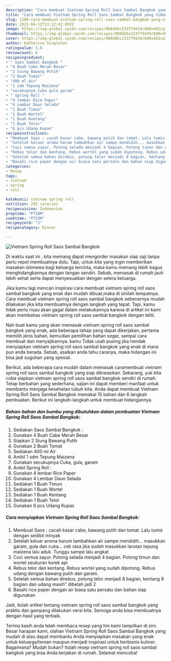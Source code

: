 ```yaml
---
description: "Cara membuat Vietnam Spring Roll Saos Sambal Bangkok yang nikmat dan Mudah Dibuat"
title: "Cara membuat Vietnam Spring Roll Saos Sambal Bangkok yang nikmat dan Mudah Dibuat"
slug: 1280-cara-membuat-vietnam-spring-roll-saos-sambal-bangkok-yang-nikmat-dan-mudah-dibuat
date: 2021-04-12T13:12:42.092Z
image: https://img-global.cpcdn.com/recipes/960db6c2337f9439/680x482cq70/vietnam-spring-roll-saos-sambal-bangkok-foto-resep-utama.jpg
thumbnail: https://img-global.cpcdn.com/recipes/960db6c2337f9439/680x482cq70/vietnam-spring-roll-saos-sambal-bangkok-foto-resep-utama.jpg
cover: https://img-global.cpcdn.com/recipes/960db6c2337f9439/680x482cq70/vietnam-spring-roll-saos-sambal-bangkok-foto-resep-utama.jpg
author: Katherine Singleton
ratingvalue: 3.8
reviewcount: 8
recipeingredient:
- " Saos Sambal Bangkok "
- "4 Buah Cabe Merah Besar"
- "2 Siung Bawang Putih"
- "2 Buah Tomat"
- "400 ml Air"
- "1 sdm Tepung Maizena"
- "secukupnya Cuka gula garam"
- " Spring Roll "
- "4 lembar Rice Paper"
- "4 Lembar Daun Selada"
- "1 Buah Timun"
- "1 Buah Wortel"
- "1 Buah Kentang"
- "1 Buah Telor"
- "6 pcs Udang Kupas"
recipeinstructions:
- "Membuat Saos : cacah kasar cabe, bawang putih dan tomat. Lalu tumis dengan sedikit minyak"
- "Setelah keluar aroma harum tambahkan air sampe mendidih... masukkan garam, gula dan cuka... cek rasa jika sudah masukkan larutan tepung maizena lalu aduk. Tunggu sampe lalu angkat"
- "Cuci semua sayur. Potong selada menjadi 4 bagian. Potong timun dan wortel seukuran korek api"
- "Rebus telor dan kentang. Rebus wortel yang sudah dipotong. Rebus udang dengan bawang putih dan garam."
- "Setelah semua bahan direbus, potong telor menjadi 8 bagian, kentang 8 bagian dan udang masih&#34; dibelah jadi 2"
- "Basahi rice paper dengan air biasa satu persatu dan bahan siap digunakan"
categories:
- Resep
tags:
- vietnam
- spring
- roll

katakunci: vietnam spring roll 
nutrition: 293 calories
recipecuisine: Indonesian
preptime: "PT28M"
cooktime: "PT33M"
recipeyield: "2"
recipecategory: Dinner

---
```



![Vietnam Spring Roll Saos Sambal Bangkok](https://img-global.cpcdn.com/recipes/960db6c2337f9439/680x482cq70/vietnam-spring-roll-saos-sambal-bangkok-foto-resep-utama.jpg)

Di waktu  saat ini , kita memang dapat mengorder masakan siap saji tanpa perlu repot membuatnya dulu. Tapi, untuk kita yang ingin memberikan masakan istimewa bagi keluarga tercinta, maka kamu memang lebih bagus menghidangkannya dengan tangan sendiri. Sebab, memasak di rumah jauh lebih sehat serta dapat menyesuaikan dengan selera keluarga.

Jika kamu lagi mencari inspirasi cara membuat vietnam spring roll saos sambal bangkok yang enak dan mudah dibuat,maka di sinilah tempatnya. Cara membuat vietnam spring roll saos sambal bangkok  sebenarnya mudah dilakukan jika kita membuatnya dengan langkah yang tepat. Tapi, kamu tidak perlu risau akan gagal dalam melakukannya 
karena di artikel ini kami akan membahas vietnam spring roll saos sambal bangkok dengan teliti.  



Nah buat kamu yang akan memasak vietnam spring roll saos sambal bangkok yang enak, ada beberapa tahap yang dapat dikerjakan, pertama memilih jenis bahan, kemudian pemilihan bahan segar, sampai cara membuat dan menyajikannya. kamu Tidak usah pusing jika hendak menyiapkan vietnam spring roll saos sambal bangkok yang enak di mana pun anda berada. Sebab, asalkan anda  tahu caranya, maka hidangan ini bisa jadi suguhan yang spesial.

Berikut, ada beberapa cara mudah dalam memasak caramembuat vietnam spring roll saos sambal bangkok yang siap dikreasikan. Sekarang, yuk kita coba siapkan vietnam spring roll saos sambal bangkok sendiri di rumah. Tetap berbahan yang sederhana, sajian ini dapat memberi manfaat untuk membantu menjaga kesehatan tubuh kita. Anda dapat membuat Vietnam Spring Roll Saos Sambal Bangkok memakai 15 bahan dan 6 langkah pembuatan. Berikut ini langkah-langkah untuk membuat hidangannya.

<!--inarticleads1-->

##### Bahan-bahan dan bumbu yang dibutuhkan dalam pembuatan Vietnam Spring Roll Saos Sambal Bangkok:

1. Sediakan  Saos Sambal Bangkok :
1. Gunakan 4 Buah Cabe Merah Besar
1. Siapkan 2 Siung Bawang Putih
1. Gunakan 2 Buah Tomat
1. Sediakan 400 ml Air
1. Ambil 1 sdm Tepung Maizena
1. Gunakan secukupnya Cuka, gula, garam
1. Ambil  Spring Roll :
1. Gunakan 4 lembar Rice Paper
1. Gunakan 4 Lembar Daun Selada
1. Sediakan 1 Buah Timun
1. Sediakan 1 Buah Wortel
1. Sediakan 1 Buah Kentang
1. Sediakan 1 Buah Telor
1. Gunakan 6 pcs Udang Kupas




<!--inarticleads2-->

##### Cara menyiapkan Vietnam Spring Roll Saos Sambal Bangkok:

1. Membuat Saos : cacah kasar cabe, bawang putih dan tomat. Lalu tumis dengan sedikit minyak
1. Setelah keluar aroma harum tambahkan air sampe mendidih... masukkan garam, gula dan cuka... cek rasa jika sudah masukkan larutan tepung maizena lalu aduk. Tunggu sampe lalu angkat
1. Cuci semua sayur. Potong selada menjadi 4 bagian. Potong timun dan wortel seukuran korek api
1. Rebus telor dan kentang. Rebus wortel yang sudah dipotong. Rebus udang dengan bawang putih dan garam.
1. Setelah semua bahan direbus, potong telor menjadi 8 bagian, kentang 8 bagian dan udang masih&#34; dibelah jadi 2
1. Basahi rice paper dengan air biasa satu persatu dan bahan siap digunakan




Jadi, itulah artikel tentang  vietnam spring roll saos sambal bangkok  yang praktis dan gampang dilakukan versi kita. Semoga anda bisa membuatnya dengan hasil yang terbaik. 

Terima kasih anda telah membaca resep yang tim kami tampilkan di sini. Besar harapan kami, olahan  Vietnam Spring Roll Saos Sambal Bangkok yang mudah di atas dapat membantu Anda menyiapkan masakan yang enak untuk keluarga/teman maupun menjadi inspirasi untuk berbisnis kuliner. Bagaimana? Mudah bukan? Itulah resep vietnam spring roll saos sambal bangkok yang bisa Anda kerjakan di rumah. Selamat mencoba!

